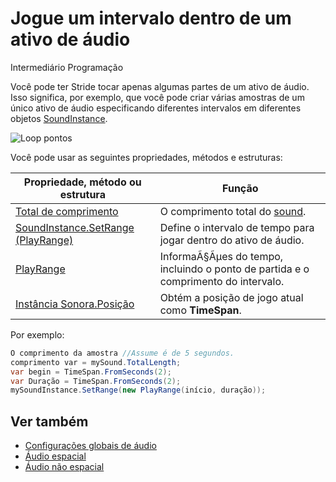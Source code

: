 # Jogue um intervalo dentro de um ativo de áudio

<span class="badge text-bg-primary">Intermediário</span>
<span class="badge text-bg-success">Programação</span>

Você pode ter Stride tocar apenas algumas partes de um ativo de áudio. Isso significa, por exemplo, que você pode criar várias amostras de um único ativo de áudio especificando diferentes intervalos em diferentes objetos [SoundInstance](xref:Stride.Audio.SoundInstance).

![Loop pontos](media/audio-advanced-features-loop-points.png)

Você pode usar as seguintes propriedades, métodos e estruturas:

| Propriedade, método ou estrutura | Função |
|---------|-----------|
| [Total de comprimento](xref:Stride.Audio.SoundBase.TotalLength) | O comprimento total do [sound](xref:Stride.Audio.Sound). |
| [SoundInstance.SetRange (PlayRange)](xref:Stride.Audio.SoundInstance.SetRange(Stride.Media.PlayRange)) | Define o intervalo de tempo para jogar dentro do ativo de áudio. |
| [PlayRange](xref:Stride.Media.PlayRange) | InformaÃ§Ãμes do tempo, incluindo o ponto de partida e o comprimento do intervalo. |
| [Instância Sonora.Posição](xref:Stride.Audio.SoundInstance.Position) | Obtém a posição de jogo atual como **TimeSpan**. |

Por exemplo:

```cs
O comprimento da amostra //Assume é de 5 segundos.
comprimento var = mySound.TotalLength;
var begin = TimeSpan.FromSeconds(2);
var Duração = TimeSpan.FromSeconds(2);
mySoundInstance.SetRange(new PlayRange(início, duração));
```

## Ver também
* [Configurações globais de áudio](global-audio-settings.md)
* [Áudio espacial](spatialized-audio.md)
* [Áudio não espacial](non-spatialized-audio.md)